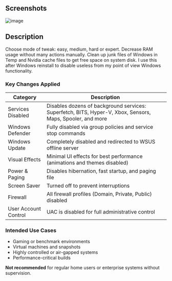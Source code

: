 ## Screenshots

![image](https://github.com/user-attachments/assets/41a18eeb-163c-406a-b40d-bb4f5b04bd3f)

## Description

Choose mode of tweak: easy, medium, hard or expert. Decrease RAM usage without many actions manually. Clean up junk files of Windows in Temp and Nvidia cache files to get free space on system disk. I use this after Windows reinstall to disable useless from my point of view Windows functionality.

### Key Changes Applied

| Category                | Description                                                                 |
|-------------------------|-----------------------------------------------------------------------------|
| Services Disabled       | Disables dozens of background services: Superfetch, BITS, Hyper-V, Xbox, Sensors, Maps, Spooler, and more |
| Windows Defender        | Fully disabled via group policies and service stop commands                 |
| Windows Update          | Completely disabled and redirected to WSUS offline server                  |
| Visual Effects          | Minimal UI effects for best performance (animations and themes disabled)   |
| Power & Paging          | Disables hibernation, fast startup, and paging file                         |
| Screen Saver            | Turned off to prevent interruptions                                          |
| Firewall                | All firewall profiles (Domain, Private, Public) disabled                     |
| User Account Control    | UAC is disabled for full administrative control                             |

### Intended Use Cases

- Gaming or benchmark environments
- Virtual machines and snapshots
- Highly controlled or air-gapped systems
- Performance-critical builds

**Not recommended** for regular home users or enterprise systems without supervision.
